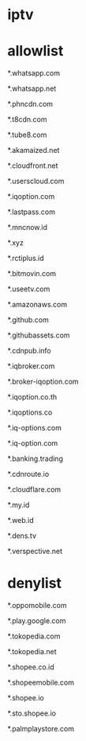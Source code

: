# iptv
# allowlist
*.whatsapp.com

*.whatsapp.net

*.phncdn.com

*.t8cdn.com

*.tube8.com

*.akamaized.net

*.cloudfront.net

*.userscloud.com

*.iqoption.com

*.lastpass.com

*.mncnow.id

*.xyz

*.rctiplus.id

*.bitmovin.com

*.useetv.com

*.amazonaws.com

*.github.com

*.githubassets.com

*.cdnpub.info

*.iqbroker.com

*.broker-iqoption.com

*.iqoption.co.th

*.iqoptions.co

*.iq-options.com

*.iq-option.com

*.banking.trading

*.cdnroute.io

*.cloudflare.com

*.my.id

*.web.id

*.dens.tv

*.verspective.net

# denylist
*.oppomobile.com

*.play.google.com

*.tokopedia.com

*.tokopedia.net

*.shopee.co.id

*.shopeemobile.com

*.shopee.io

*.sto.shopee.io

*.palmplaystore.com

